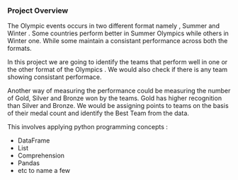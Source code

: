 ### Project Overview

 The Olympic events occurs in two different format namely , Summer and Winter . Some countries perform better in Summer Olympics while others in Winter one. While some maintain a consistant performance across both the formats. 

In this project we are going to identify the teams that perform well in one or the other format of the Olympics . We would also check if there is any team showing consistant performace.

Another way of measuring the performance could be measuring the number of Gold, Silver and Bronze won by the teams. Gold has higher recognition than Silver and Bronze. We would be assigning points to teams on the basis of their medal count and identify the Best Team from the data.

This involves applying python programming concepts :
   - DataFrame
   - List
   - Comprehension
   - Pandas 
   - etc to name a few



